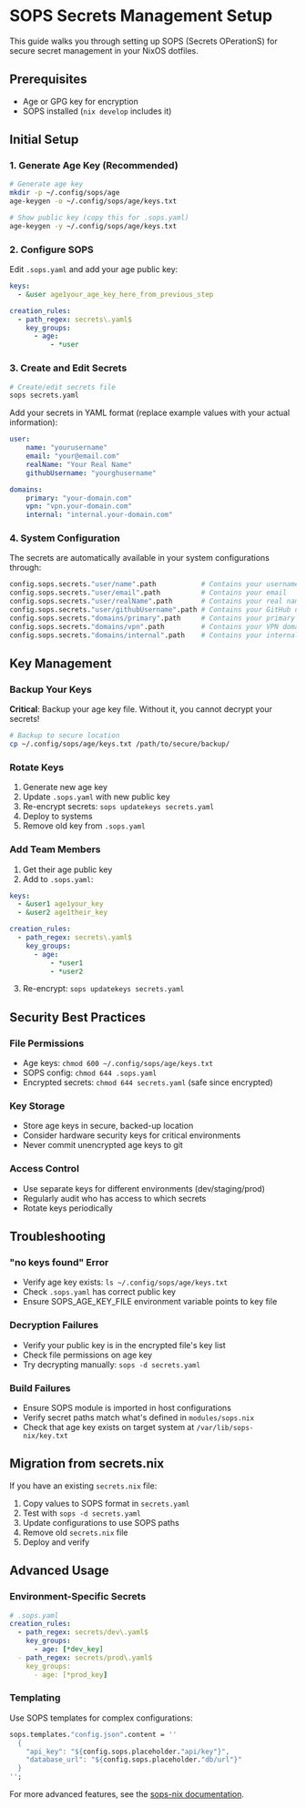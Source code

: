 # SOPS Secrets Management Setup

This guide walks you through setting up SOPS (Secrets OPerationS) for secure secret management in your NixOS dotfiles.

## Prerequisites

- Age or GPG key for encryption
- SOPS installed (`nix develop` includes it)

## Initial Setup

### 1. Generate Age Key (Recommended)

```bash
# Generate age key
mkdir -p ~/.config/sops/age
age-keygen -o ~/.config/sops/age/keys.txt

# Show public key (copy this for .sops.yaml)
age-keygen -y ~/.config/sops/age/keys.txt
```

### 2. Configure SOPS

Edit `.sops.yaml` and add your age public key:

```yaml
keys:
  - &user age1your_age_key_here_from_previous_step

creation_rules:
  - path_regex: secrets\.yaml$
    key_groups:
      - age:
          - *user
```

### 3. Create and Edit Secrets

```bash
# Create/edit secrets file
sops secrets.yaml
```

Add your secrets in YAML format (replace example values with your actual information):
```yaml
user:
    name: "yourusername"
    email: "your@email.com"
    realName: "Your Real Name"
    githubUsername: "yourghusername"

domains:
    primary: "your-domain.com"
    vpn: "vpn.your-domain.com"
    internal: "internal.your-domain.com"
```

### 4. System Configuration

The secrets are automatically available in your system configurations through:

```nix
config.sops.secrets."user/name".path           # Contains your username
config.sops.secrets."user/email".path          # Contains your email
config.sops.secrets."user/realName".path       # Contains your real name
config.sops.secrets."user/githubUsername".path # Contains your GitHub username
config.sops.secrets."domains/primary".path     # Contains your primary domain
config.sops.secrets."domains/vpn".path         # Contains your VPN domain
config.sops.secrets."domains/internal".path    # Contains your internal domain
```

## Key Management

### Backup Your Keys

**Critical**: Backup your age key file. Without it, you cannot decrypt your secrets!

```bash
# Backup to secure location
cp ~/.config/sops/age/keys.txt /path/to/secure/backup/
```

### Rotate Keys

1. Generate new age key
2. Update `.sops.yaml` with new public key
3. Re-encrypt secrets: `sops updatekeys secrets.yaml`
4. Deploy to systems
5. Remove old key from `.sops.yaml`

### Add Team Members

1. Get their age public key
2. Add to `.sops.yaml`:
```yaml
keys:
  - &user1 age1your_key
  - &user2 age1their_key

creation_rules:
  - path_regex: secrets\.yaml$
    key_groups:
      - age:
          - *user1
          - *user2
```
3. Re-encrypt: `sops updatekeys secrets.yaml`

## Security Best Practices

### File Permissions
- Age keys: `chmod 600 ~/.config/sops/age/keys.txt`
- SOPS config: `chmod 644 .sops.yaml`
- Encrypted secrets: `chmod 644 secrets.yaml` (safe since encrypted)

### Key Storage
- Store age keys in secure, backed-up location
- Consider hardware security keys for critical environments
- Never commit unencrypted age keys to git

### Access Control
- Use separate keys for different environments (dev/staging/prod)
- Regularly audit who has access to which secrets
- Rotate keys periodically

## Troubleshooting

### "no keys found" Error
- Verify age key exists: `ls ~/.config/sops/age/keys.txt`
- Check `.sops.yaml` has correct public key
- Ensure SOPS_AGE_KEY_FILE environment variable points to key file

### Decryption Failures
- Verify your public key is in the encrypted file's key list
- Check file permissions on age key
- Try decrypting manually: `sops -d secrets.yaml`

### Build Failures
- Ensure SOPS module is imported in host configurations
- Verify secret paths match what's defined in `modules/sops.nix`
- Check that age key exists on target system at `/var/lib/sops-nix/key.txt`

## Migration from secrets.nix

If you have an existing `secrets.nix` file:

1. Copy values to SOPS format in `secrets.yaml`
2. Test with `sops -d secrets.yaml`
3. Update configurations to use SOPS paths
4. Remove old `secrets.nix` file
5. Deploy and verify

## Advanced Usage

### Environment-Specific Secrets
```yaml
# .sops.yaml
creation_rules:
  - path_regex: secrets/dev\.yaml$
    key_groups:
      - age: [*dev_key]
  - path_regex: secrets/prod\.yaml$
    key_groups:
      - age: [*prod_key]
```

### Templating
Use SOPS templates for complex configurations:
```nix
sops.templates."config.json".content = ''
  {
    "api_key": "${config.sops.placeholder."api/key"}",
    "database_url": "${config.sops.placeholder."db/url"}"
  }
'';
```

For more advanced features, see the [sops-nix documentation](https://github.com/Mic92/sops-nix).
